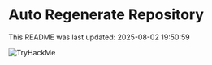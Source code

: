 # Auto Regenerate Repository

This README was last updated: 2025-08-02 19:50:59

 ![TryHackMe](https://tryhackme.com/badge/533634)